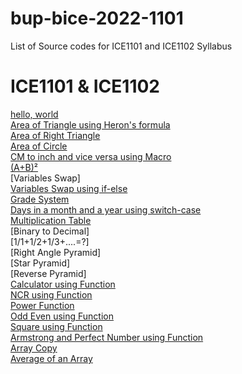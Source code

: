 # bup-bice-2022-1101
List of Source codes for ICE1101 and ICE1102 Syllabus
# ICE1101 & ICE1102
[hello, world](https://github.com/24phyr/bup-bice-2022/blob/main/ICE1101-2/hello.c)  
[Area of Triangle using Heron's formula](https://github.com/24phyr/bup-bice-2022/blob/main/ICE1101-2/herons-formula.c)  
[Area of Right Triangle](https://github.com/24phyr/bup-bice-2022/blob/main/ICE1101-2/right-angle-triangle.c)  
[Area of Circle](https://github.com/24phyr/bup-bice-2022/blob/main/ICE1101-2/circle-area.c)  
[CM to inch and vice versa using Macro](https://github.com/24phyr/bup-bice-2022/blob/main/ICE1101-2/cm-to-inch.c)  
[(A+B)²](https://github.com/24phyr/bup-bice-2022/blob/main/ICE1101-2/whole-square.c)  
[Variables Swap]  
[Variables Swap using if-else](https://github.com/24phyr/bup-bice-2022/blob/main/ICE1101-2/variable-swap-if-else.c)  
[Grade System](https://github.com/24phyr/bup-bice-2022/blob/main/ICE1101-2/grade-system.c)  
[Days in a month and a year using switch-case](https://github.com/24phyr/bup-bice-2022/blob/main/ICE1101-2/days-in-a-month-a-year.c)  
[Multiplication Table](https://github.com/24phyr/bup-bice-2022/blob/main/ICE1101-2/multiplication-table.c)  
[Binary to Decimal]  
[1/1+1/2+1/3+....=?]  
[Right Angle Pyramid]  
[Star Pyramid]  
[Reverse Pyramid]  
[Calculator using Function]()  
[NCR using Function]()  
[Power Function]()  
[Odd Even using Function]()  
[Square using Function]()  
[Armstrong and Perfect Number using Function]()  
[Array Copy]()  
[Average of an Array]()  
